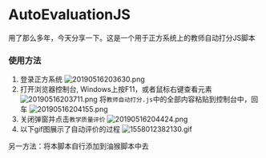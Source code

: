# AutoEvaluationJS
用了那么多年，今天分享一下。这是一个用于正方系统上的教师自动打分JS脚本


### 使用方法
1. 登录正方系统
![20190516203630.png](http://blog.nuptalex.xyz/20190516203630.png)
2. 打开浏览器控制台, Windows上按F11，或者鼠标右键查看元素
![20190516203711.png](http://blog.nuptalex.xyz/20190516203711.png)
将`教师自动打分.js`中的全部内容粘贴到控制台中，回车
![20190516204155.png](http://blog.nuptalex.xyz/20190516204155.png)
3. 关闭弹窗并点击`教学质量评价`
![20190516204424.png](http://blog.nuptalex.xyz/20190516204424.png)
4. 以下gif图展示了自动评价的过程
![1558012382130.gif](http://blog.nuptalex.xyz/1558012382130.gif)


另一方法：将本脚本自行添加到油猴脚本中去
